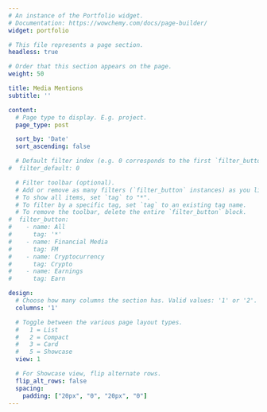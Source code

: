 ```yaml
---
# An instance of the Portfolio widget.
# Documentation: https://wowchemy.com/docs/page-builder/
widget: portfolio

# This file represents a page section.
headless: true

# Order that this section appears on the page.
weight: 50

title: Media Mentions
subtitle: ''

content:
  # Page type to display. E.g. project.
  page_type: post

  sort_by: 'Date'
  sort_ascending: false

  # Default filter index (e.g. 0 corresponds to the first `filter_button` instance below).
#  filter_default: 0

  # Filter toolbar (optional).
  # Add or remove as many filters (`filter_button` instances) as you like.
  # To show all items, set `tag` to "*".
  # To filter by a specific tag, set `tag` to an existing tag name.
  # To remove the toolbar, delete the entire `filter_button` block.
#  filter_button:
#    - name: All
#      tag: '*'
#    - name: Financial Media
#      tag: FM
#    - name: Cryptocurrency
#      tag: Crypto
#    - name: Earnings
#      tag: Earn

design:
  # Choose how many columns the section has. Valid values: '1' or '2'.
  columns: '1'

  # Toggle between the various page layout types.
  #   1 = List
  #   2 = Compact
  #   3 = Card
  #   5 = Showcase
  view: 1

  # For Showcase view, flip alternate rows.
  flip_alt_rows: false
  spacing:
    padding: ["20px", "0", "20px", "0"]
---
```

